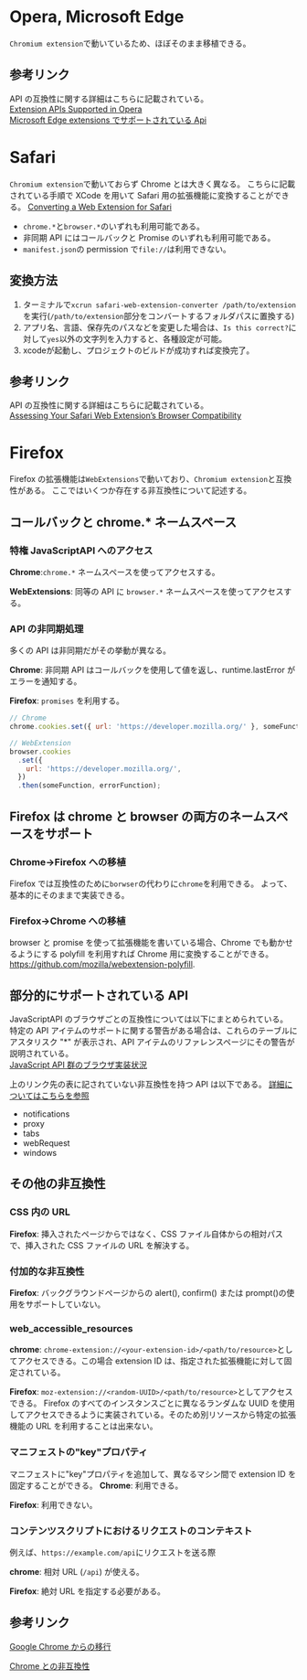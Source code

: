 # Opera, Microsoft Edge

`Chromium extension`で動いているため、ほぼそのまま移植できる。

## 参考リンク

API の互換性に関する詳細はこちらに記載されている。  
[Extension APIs Supported in Opera](https://dev.opera.com/extensions/apis/)  
[Microsoft Edge extensions でサポートされている Api](https://docs.microsoft.com/ja-jp/microsoft-edge/extensions-chromium/developer-guide/api-support)

# Safari

`Chromium extension`で動いておらず Chrome とは大きく異なる。
こちらに記載されている手順で XCode を用いて Safari 用の拡張機能に変換することができる。
[Converting a Web Extension for Safari](https://developer.apple.com/documentation/safariservices/safari_web_extensions/converting_a_web_extension_for_safari)

- `chrome.*`と`browser.*`のいずれも利用可能である。
- 非同期 API にはコールバックと Promise のいずれも利用可能である。
- `manifest.json`の permission で`file://`は利用できない。

## 変換方法
1. ターミナルで`xcrun safari-web-extension-converter /path/to/extension`を実行(`/path/to/extension`部分をコンバートするフォルダパスに置換する)
2. アプリ名、言語、保存先のパスなどを変更した場合は、`Is this correct?`に対して`yes`以外の文字列を入力すると、各種設定が可能。
3. xcodeが起動し、プロジェクトのビルドが成功すれば変換完了。

## 参考リンク

API の互換性に関する詳細はこちらに記載されている。  
[Assessing Your Safari Web Extension’s Browser Compatibility](https://developer.apple.com/documentation/safariservices/safari_web_extensions/assessing_your_safari_web_extension_s_browser_compatibility)

# Firefox

Firefox の拡張機能は`WebExtensions`で動いており、`Chromium extension`と互換性がある。
ここではいくつか存在する非互換性について記述する。

## コールバックと chrome.\* ネームスペース

### 特権 JavaScriptAPI へのアクセス

**Chrome**:`chrome.*` ネームスペースを使ってアクセスする。

**WebExtensions**: 同等の API に `browser.*` ネームスペースを使ってアクセスする。

### API の非同期処理

多くの API は非同期だがその挙動が異なる。

**Chrome**: 非同期 API はコールバックを使用して値を返し、runtime.lastError がエラーを通知する。

**Firefox**: `promises` を利用する。

```js
// Chrome
chrome.cookies.set({ url: 'https://developer.mozilla.org/' }, someFunction);

// WebExtension
browser.cookies
  .set({
    url: 'https://developer.mozilla.org/',
  })
  .then(someFunction, errorFunction);
```

## Firefox は chrome と browser の両方のネームスペースをサポート

### Chrome->Firefox への移植

Firefox では互換性のために`borwser`の代わりに`chrome`を利用できる。
よって、基本的にそのままで実装できる。

### Firefox->Chrome への移植

browser と promise を使って拡張機能を書いている場合、Chrome でも動かせるようにする polyfill を利用すれば Chrome 用に変換することができる。 https://github.com/mozilla/webextension-polyfill.

## 部分的にサポートされている API

JavaScriptAPI のブラウザごとの互換性については以下にまとめられている。
特定の API アイテムのサポートに関する警告がある場合は、これらのテーブルにアスタリスク "\*" が表示され、API アイテムのリファレンスページにその警告が説明されている。  
[JavaScript API 群のブラウザ実装状況](https://developer.mozilla.org/ja/docs/Mozilla/Add-ons/WebExtensions/Browser_support_for_JavaScript_APIs)

上のリンク先の表に記されていない非互換性を持つ API は以下である。
[詳細についてはこちらを参照](https://developer.mozilla.org/ja/docs/Mozilla/Add-ons/WebExtensions/Chrome_incompatibilities#partially_supported_apis)

- notifications
- proxy
- tabs
- webRequest
- windows

## その他の非互換性

### CSS 内の URL

**Firefox**: 挿入されたページからではなく、CSS ファイル自体からの相対パスで、挿入された CSS ファイルの URL を解決する。

### 付加的な非互換性

**Firefox**: バックグラウンドページからの alert(), confirm() または prompt()の使用をサポートしていない。

### web_accessible_resources

**chrome**: `chrome-extension://<your-extension-id>/<path/to/resource>`としてアクセスできる。この場合 extension ID は、指定された拡張機能に対して固定されている。

**Firefox**: `moz-extension://<random-UUID>/<path/to/resource>`としてアクセスできる。
Firefox のすべてのインスタンスごとに異なるランダムな UUID を使用してアクセスできるように実装されている。そのため別リソースから特定の拡張機能の URL を利用することは出来ない。

### マニフェストの"key"プロパティ

マニフェストに"key"プロパティを追加して、異なるマシン間で extension ID を固定することができる。
**Chrome**: 利用できる。

**Firefox**: 利用できない。

### コンテンツスクリプトにおけるリクエストのコンテキスト

例えば、`https://example.com/api`にリクエストを送る際

**chrome**: 相対 URL (`/api`) が使える。

**Firefox**: 絶対 URL を指定する必要がある。

## 参考リンク

[Google Chrome からの移行](https://developer.mozilla.org/ja/docs/orphaned/Mozilla/Add-ons/WebExtensions/Porting_a_Google_Chrome_extension)

[Chrome との非互換性](https://developer.mozilla.org/ja/docs/Mozilla/Add-ons/WebExtensions/Chrome_incompatibilities)
